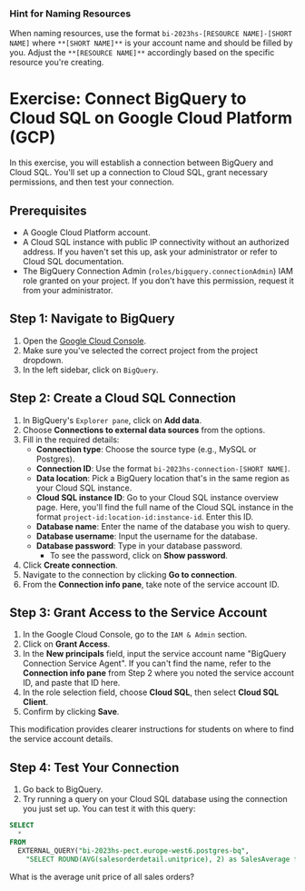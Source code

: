 ### Hint for Naming Resources ###
When naming resources, use the format `bi-2023hs-[RESOURCE NAME]-[SHORT NAME]` where `**[SHORT NAME]**` is your account name and should be filled by you. Adjust the `**[RESOURCE NAME]**` accordingly based on the specific resource you're creating.

# Exercise: Connect BigQuery to Cloud SQL on Google Cloud Platform (GCP)

In this exercise, you will establish a connection between BigQuery and Cloud SQL. You'll set up a connection to Cloud SQL, grant necessary permissions, and then test your connection.

## Prerequisites

- A Google Cloud Platform account.
- A Cloud SQL instance with public IP connectivity without an authorized address. If you haven't set this up, ask your administrator or refer to Cloud SQL documentation.
- The BigQuery Connection Admin (`roles/bigquery.connectionAdmin`) IAM role granted on your project. If you don't have this permission, request it from your administrator.

## Step 1: Navigate to BigQuery

1. Open the [Google Cloud Console](https://console.cloud.google.com/).
2. Make sure you've selected the correct project from the project dropdown.
3. In the left sidebar, click on `BigQuery`.

## Step 2: Create a Cloud SQL Connection

1. In BigQuery's `Explorer pane`, click on **Add data**.
2. Choose **Connections to external data sources** from the options.
3. Fill in the required details:
   - **Connection type**: Choose the source type (e.g., MySQL or Postgres).
   - **Connection ID**: Use the format `bi-2023hs-connection-[SHORT NAME]`.
   - **Data location**: Pick a BigQuery location that's in the same region as your Cloud SQL instance.
   - **Cloud SQL instance ID**: Go to your Cloud SQL instance overview page. Here, you'll find the full name of the Cloud SQL instance in the format `project-id:location-id:instance-id`. Enter this ID.
   - **Database name**: Enter the name of the database you wish to query.
   - **Database username**: Input the username for the database.
   - **Database password**: Type in your database password.
     - To see the password, click on **Show password**.
4. Click **Create connection**.
5. Navigate to the connection by clicking **Go to connection**.
6. From the **Connection info pane**, take note of the service account ID.

## Step 3: Grant Access to the Service Account

1. In the Google Cloud Console, go to the `IAM & Admin` section.
2. Click on **Grant Access**.
3. In the **New principals** field, input the service account name "BigQuery Connection Service Agent". If you can't find the name, refer to the **Connection info pane** from Step 2 where you noted the service account ID, and paste that ID here.
4. In the role selection field, choose **Cloud SQL**, then select **Cloud SQL Client**.
5. Confirm by clicking **Save**.

This modification provides clearer instructions for students on where to find the service account details.

## Step 4: Test Your Connection

1. Go back to BigQuery.
2. Try running a query on your Cloud SQL database using the connection you just set up. You can test it with this query:
```sql
SELECT
  *
FROM
  EXTERNAL_QUERY("bi-2023hs-pect.europe-west6.postgres-bq",
    "SELECT ROUND(AVG(salesorderdetail.unitprice), 2) as SalesAverage from sales.salesorderdetail;");
```

What is the average unit price of all sales orders?
